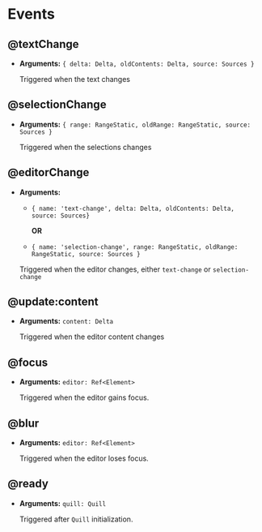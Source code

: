 # Events 

## @textChange

- **Arguments:** `{ delta: Delta, oldContents: Delta, source: Sources }`

  Triggered when the text changes

## @selectionChange

- **Arguments:** `{ range: RangeStatic, oldRange: RangeStatic, source: Sources }`

  Triggered when the selections changes

## @editorChange

- **Arguments:** 
  
  - `{ name: 'text-change', delta: Delta, oldContents: Delta, source: Sources}`
   
    **OR**

  - `{ name: 'selection-change', range: RangeStatic, oldRange: RangeStatic, source: Sources }`

  Triggered when the editor changes, either `text-change` or `selection-change`

## @update:content

- **Arguments:** `content: Delta`

  Triggered when the editor content changes

## @focus

- **Arguments:** `editor: Ref<Element>`

  Triggered when the editor gains focus.

## @blur

- **Arguments:** `editor: Ref<Element>`
  
  Triggered when the editor loses focus.

## @ready

- **Arguments:** `quill: Quill`
  
  Triggered after `Quill` initialization.
